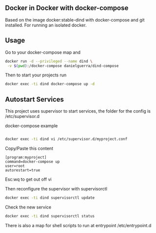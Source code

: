 ## Docker in Docker with docker-compose

Based on the image docker:stable-dind
with docker-compose  and git installed.
For running an isolated docker.

## Usage

Go to your docker-compose map
and

```bash
docker run -d --privileged --name dind \
 -v $(pwd):/docker-compose danielguerra/dind-compose
```

Then to start your projects run

```bash
docker exec -ti dind docker-compose up -d
```

## Autostart Services

This project uses supervisor to start services,
the folder for the config is /etc/supervisor.d

docker-compose example


```bash

docker exec -ti dind vi /etc/supervisor.d/myproject.conf
```

Copy/Paste this content

```
[program:myproject]
command=docker-compose up
user=root
autorestart=true
```

Esc:wq to get out off vi

Then reconfigure the supervisor with supervisorctl

```bash
docker exec -ti dind supervisorctl update
```

Check the new service

```bash
docker exec -ti dind supervisorctl status
```

There is also a map for shell scripts to run at entrypoint
/etc/entrypoint.d
